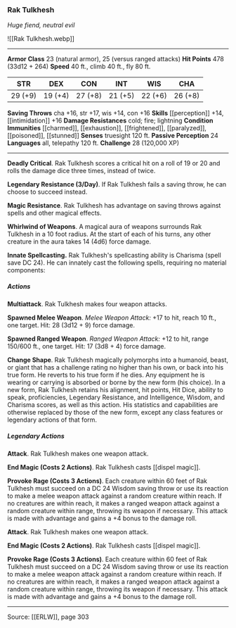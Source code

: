 ### Rak Tulkhesh
_Huge fiend, neutral evil_

![[Rak Tulkhesh.webp]]




---

**Armor Class** 23 (natural armor), 25 (versus ranged attacks)
**Hit Points** 478 (33d12 + 264)
**Speed** 40 ft., climb 40 ft., fly 80 ft.

| STR     | DEX     | CON     | INT     | WIS     | CHA     |
|---------|---------|---------|---------|---------|---------|
| 29 (+9) | 19 (+4) | 27 (+8) | 21 (+5) | 22 (+6) | 26 (+8) |

**Saving Throws** cha +16, str +17, wis +14, con +16
**Skills** [[perception]] +14, [[intimidation]] +16
**Damage Resistances** cold; fire; lightning
**Condition Immunities** [[charmed]], [[exhaustion]], [[frightened]], [[paralyzed]], [[poisoned]], [[stunned]]
**Senses** truesight 120 ft.
**Passive Perception** 24
**Languages** all, telepathy 120 ft.
**Challenge** 28 (120,000 XP)

---

**Deadly Critical**. Rak Tulkhesh scores a critical hit on a roll of 19 or 20 and rolls the damage dice three times, instead of twice.

**Legendary Resistance (3/Day)**. If Rak Tulkhesh fails a saving throw, he can choose to succeed instead.

**Magic Resistance**. Rak Tulkhesh has advantage on saving throws against spells and other magical effects.

**Whirlwind of Weapons**. A magical aura of weapons surrounds Rak Tulkhesh in a 10 foot radius. At the start of each of his turns, any other creature in the aura takes 14 (4d6) force damage.

**Innate Spellcasting.** Rak Tulkhesh's spellcasting ability is Charisma (spell save DC 24). He can innately cast the following spells, requiring no material components:

##### Actions
**Multiattack**. Rak Tulkhesh makes four weapon attacks.

**Spawned Melee Weapon**. _Melee Weapon Attack:_ +17 to hit, reach 10 ft., one target. Hit: 28 (3d12 + 9) force damage.

**Spawned Ranged Weapon**. _Ranged Weapon Attack:_ +12 to hit, range 150/600 ft., one target. Hit: 17 (3d8 + 4) force damage.

**Change Shape**. Rak Tulkhesh magically polymorphs into a humanoid, beast, or giant that has a challenge rating no higher than his own, or back into his true form. He reverts to his true form if he dies. Any equipment he is wearing or carrying is absorbed or borne by the new form (his choice). In a new form, Rak Tulkhesh retains his alignment, hit points, Hit Dice, ability to speak, proficiencies, Legendary Resistance, and Intelligence, Wisdom, and Charisma scores, as well as this action. His statistics and capabilities are otherwise replaced by those of the new form, except any class features or legendary actions of that form.

##### Legendary Actions
**Attack**. Rak Tulkhesh makes one weapon attack.

**End Magic (Costs 2 Actions)**. Rak Tulkhesh casts [[dispel magic]].

**Provoke Rage (Costs 3 Actions)**. Each creature within 60 feet of Rak Tulkhesh must succeed on a DC 24 Wisdom saving throw or use its reaction to make a melee weapon attack against a random creature within reach. If no creatures are within reach, it makes a ranged weapon attack against a random creature within range, throwing its weapon if necessary. This attack is made with advantage and gains a +4 bonus to the damage roll.

**Attack**. Rak Tulkhesh makes one weapon attack.

**End Magic (Costs 2 Actions)**. Rak Tulkhesh casts [[dispel magic]].

**Provoke Rage (Costs 3 Actions)**. Each creature within 60 feet of Rak Tulkhesh must succeed on a DC 24 Wisdom saving throw or use its reaction to make a melee weapon attack against a random creature within reach. If no creatures are within reach, it makes a ranged weapon attack against a random creature within range, throwing its weapon if necessary. This attack is made with advantage and gains a +4 bonus to the damage roll.


---

Source: [[ERLW]], page 303